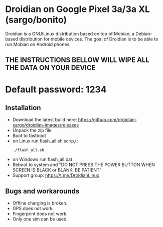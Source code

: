 Droidian on Google Pixel 3a/3a XL (sargo/bonito)
========

Droidian is a GNU/Linux distribution based on top of Mobian, a Debian-based distribution for mobile devices. The goal of Droidian is to be able to run Mobian on Android phones.

## THE INSTRUCTIONS BELLOW WILL WIPE ALL THE DATA ON YOUR DEVICE

# Default password: 1234

## Installation
 * Download the latest build here: https://github.com/droidian-sargo/droidian-images/releases
 * Unpack the zip file
 * Boot to fastboot
 * on Linux run flash_all.sh scrip,t:
    <pre><code>./flash_all.sh</code></pre>
 * on Windows run flash_all.bat
 * Reboot to system and "DO NOT PRESS THE POWER BUTTON WHEN SCREEN IS BLACK or BLANK, BE PATIENT"
 * Support group: https://t.me/DroidianLinux

## Bugs and workarounds
* Offline charging is broken.
* GPS does not work.
* Fingerprint does not work.
* Only one sim can be used.
